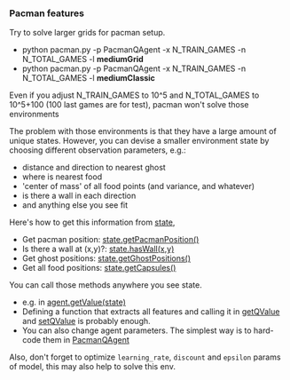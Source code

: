 ### __Pacman features__

Try to solve larger grids for pacman setup.
* python pacman.py -p PacmanQAgent -x N_TRAIN_GAMES -n N_TOTAL_GAMES -l __mediumGrid__
* python pacman.py -p PacmanQAgent -x N_TRAIN_GAMES -n N_TOTAL_GAMES -l __mediumClassic__

Even if you adjust N_TRAIN_GAMES to 10^5 and N_TOTAL_GAMES to 10^5+100 (100 last games are for test), pacman won't solve those environments

The problem with those environments is that they have a large amount of unique states. However, you can devise a smaller environment state by choosing different observation parameters, e.g.:
 * distance and direction to nearest ghost
 * where is nearest food
 * 'center of mass' of all food points (and variance, and whatever)
 * is there a wall in each direction
 * and anything else you see fit 
 
Here's how to get this information from [state](https://github.com/yandexdataschool/Practical_RL/blob/master/week2/assignment/pacman.py#L49),
 * Get pacman position: [state.getPacmanPosition()](https://github.com/yandexdataschool/Practical_RL/blob/master/week2/assignment/pacman.py#L128)
 * Is there a wall at (x,y)?: [state.hasWall(x,y)](https://github.com/yandexdataschool/Practical_RL/blob/master/week2/assignment/pacman.py#L189)
 * Get ghost positions: [state.getGhostPositions()](https://github.com/yandexdataschool/Practical_RL/blob/master/week2/assignment/pacman.py#L144)
 * Get all food positions: [state.getCapsules()](https://github.com/yandexdataschool/Practical_RL/blob/master/week2/assignment/pacman.py#L153)
 
You can call those methods anywhere you see state.
 * e.g. in [agent.getValue(state)](https://github.com/yandexdataschool/Practical_RL/blob/master/week2/assignment/qlearningAgents.py#L52)
 * Defining a function that extracts all features and calling it in [getQValue](https://github.com/yandexdataschool/Practical_RL/blob/master/week2/assignment/qlearningAgents.py#L38) and [setQValue](https://github.com/yandexdataschool/Practical_RL/blob/master/week2/assignment/qlearningAgents.py#L44) is probably enough.
 * You can also change agent parameters. The simplest way is to hard-code them in [PacmanQAgent](https://github.com/yandexdataschool/Practical_RL/blob/master/week2/assignment/qlearningAgents.py#L140)

Also, don't forget to optimize ```learning_rate```, ```discount``` and ```epsilon``` params of model, this may also help to solve this env.
